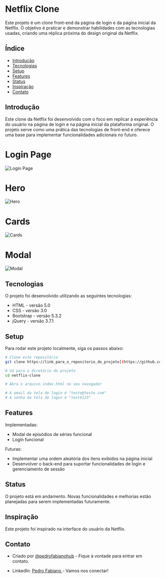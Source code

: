 # Netflix Clone

Este projeto é um clone front-end da página de login e da página inicial da Netflix. O objetivo é praticar e demonstrar habilidades com as tecnologias usadas, criando uma réplica próxima do design original da Netflix.

## Índice

- [Introdução](#introdução)
- [Tecnologias](#tecnologias)
- [Setup](#setup)
- [Features](#features)
- [Status](#status)
- [Inspiração](#inspiração)
- [Contato](#contato)

## Introdução

Este clone da Netflix foi desenvolvido com o foco em replicar a experiência do usuário na página de login e na página inicial da plataforma original. O projeto serve como uma prática das tecnologias de front-end e oferece uma base para implementar funcionalidades adicionais no futuro.
##

# Login Page

![Login Page](https://i.imgur.com/AIf3ouj.png)

##

# Hero

![Hero](https://i.imgur.com/jO19qsf.png)

##

# Cards

![Cards](https://i.imgur.com/0UPZToz.png)

##

# Modal

![Modal](https://i.imgur.com/sbSeglN.png)

##

## Tecnologias

O projeto foi desenvolvido utilizando as seguintes tecnologias:

- HTML - versão 5.0
- CSS - versão 3.0
- Bootstrap - versão 5.3.2
- jQuery - versão 3.7.1

## Setup

Para rodar este projeto localmente, siga os passos abaixo:

```bash
# Clone este repositório
git clone https://link_para_o_repositorio_do_projeto](https://github.com/pedrofabianohub/Netflix-Clone---FrontEnd.git

# Vá para o diretório do projeto
cd netflix-clone

# Abra o arquivo index.html no seu navegador

# A email da tela de login é "teste@teste.com"
# A senha da tela de login é "teste123"

```

## Features

Implementadas:

- Modal de episódios de séries funcional
- Login funcional


Futuras:

- Implementar uma ordem aleatória dos itens exibidos na página inicial
- Desenvolver o back-end para suportar funcionalidades de login e gerenciamento de sessão
  
## Status

O projeto está em andamento. Novas funcionalidades e melhorias estão planejadas para serem implementadas futuramente.

## Inspiração

Este projeto foi inspirado na interface do usuário da Netflix.

## Contato

- Criado por <a href="https://github.com/pedrofabianohub" target="_blank">@pedrofabianohub</a> - Fique à vontade para entrar em contato.

- LinkedIn: <a href="https://www.linkedin.com/in/pedrofabianov/" target="_blank"> Pedro Fabiano </a> - Vamos nos conectar!
